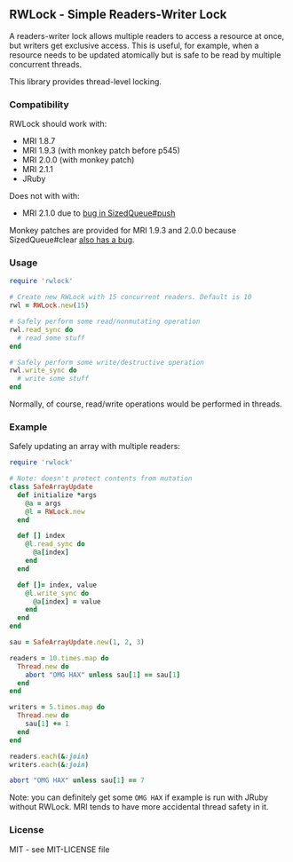 ## RWLock - Simple Readers-Writer Lock

A readers-writer lock allows multiple readers to access a resource at once,
but writers get exclusive access.
This is useful, for example, when a resource needs to be updated atomically
but is safe to be read by multiple concurrent threads.

This library provides thread-level locking.

### Compatibility

RWLock should work with:

* MRI 1.8.7
* MRI 1.9.3 (with monkey patch before p545)
* MRI 2.0.0 (with monkey patch)
* MRI 2.1.1
* JRuby

Does not with with:

* MRI 2.1.0 due to [bug in SizedQueue#push](http://bugs.ruby-lang.org/issues/9302)

Monkey patches are provided for MRI 1.9.3 and 2.0.0 because SizedQueue#clear [also has a bug](https://bugs.ruby-lang.org/issues/9342).

### Usage

```ruby
require 'rwlock'

# Create new RWLock with 15 concurrent readers. Default is 10
rwl = RWLock.new(15)  

# Safely perform some read/nonmutating operation
rwl.read_sync do
  # read some stuff
end

# Safely perform some write/destructive operation
rwl.write_sync do
  # write some stuff
end
```

Normally, of course, read/write operations would be performed in threads.

### Example

Safely updating an array with multiple readers:

```ruby
require 'rwlock'

# Note: doesn't protect contents from mutation
class SafeArrayUpdate
  def initialize *args
    @a = args
    @l = RWLock.new
  end

  def [] index
    @l.read_sync do
      @a[index]
    end
  end

  def []= index, value
    @l.write_sync do
      @a[index] = value
    end
  end
end

sau = SafeArrayUpdate.new(1, 2, 3)

readers = 10.times.map do
  Thread.new do
    abort "OMG HAX" unless sau[1] == sau[1]
  end
end

writers = 5.times.map do
  Thread.new do
    sau[1] += 1
  end
end

readers.each(&:join)
writers.each(&:join)

abort "OMG HAX" unless sau[1] == 7
```

Note: you can definitely get some `OMG HAX` if example is run with JRuby without RWLock. MRI tends to have more accidental thread safety in it.

### License

MIT - see MIT-LICENSE file
